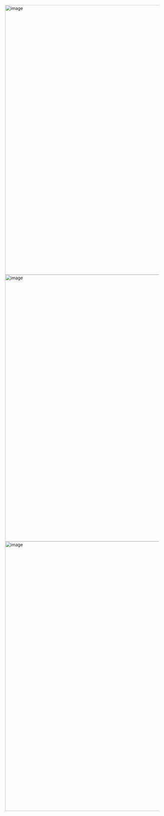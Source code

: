 <img width="1916" height="879" alt="image" src="https://github.com/user-attachments/assets/a064fa3d-19a2-4d17-afb6-19bdd85b90b8" />
<img width="1919" height="870" alt="image" src="https://github.com/user-attachments/assets/7891afda-30e4-4f40-b1c0-deac6c5d0dc0" />
<img width="1919" height="879" alt="image" src="https://github.com/user-attachments/assets/9163e459-24a8-420b-a736-db8db6fa9b5f" />

